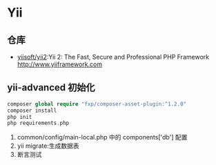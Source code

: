 # Yii

## 仓库

- [yiisoft/yii2](https://github.com/yiisoft/yii2):Yii 2: The Fast, Secure and Professional PHP Framework <http://www.yiiframework.com>

## yii-advanced 初始化

```php
composer global require "fxp/composer-asset-plugin:^1.2.0"
composer install
php init
php requirements.php
```

1. common/config/main-local.php 中的 components['db'] 配置
2. yii migrate:生成数据表
3. 断言测试
